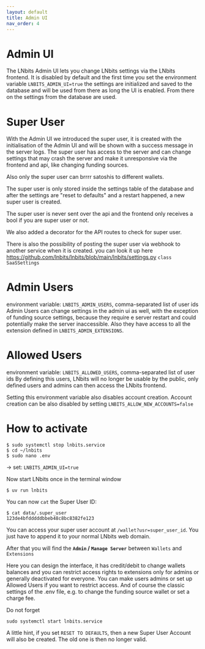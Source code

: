 ```yaml
---
layout: default
title: Admin UI
nav_order: 4
---
```


# Admin UI

The LNbits Admin UI lets you change LNbits settings via the LNbits frontend.
It is disabled by default and the first time you set the environment variable `LNBITS_ADMIN_UI=true`
the settings are initialized and saved to the database and will be used from there as long the UI is enabled.
From there on the settings from the database are used.

# Super User

With the Admin UI we introduced the super user, it is created with the initialisation of the Admin UI and will be shown with a success message in the server logs.
The super user has access to the server and can change settings that may crash the server and make it unresponsive via the frontend and api, like changing funding sources.

Also only the super user can brrrr satoshis to different wallets.

The super user is only stored inside the settings table of the database and after the settings are "reset to defaults" and a restart happened,
a new super user is created.

The super user is never sent over the api and the frontend only receives a bool if you are super user or not.

We also added a decorator for the API routes to check for super user.

There is also the possibility of posting the super user via webhook to another service when it is created. you can look it up here https://github.com/lnbits/lnbits/blob/main/lnbits/settings.py `class SaaSSettings`

# Admin Users

environment variable: `LNBITS_ADMIN_USERS`, comma-separated list of user ids
Admin Users can change settings in the admin ui as well, with the exception of funding source settings, because they require e server restart and could potentially make the server inaccessible. Also they have access to all the extension defined in `LNBITS_ADMIN_EXTENSIONS`.

# Allowed Users

environment variable: `LNBITS_ALLOWED_USERS`, comma-separated list of user ids
By defining this users, LNbits will no longer be usable by the public, only defined users and admins can then access the LNbits frontend.

Setting this environment variable also disables account creation.
Account creation can be also disabled by setting `LNBITS_ALLOW_NEW_ACCOUNTS=false`

# How to activate

```
$ sudo systemctl stop lnbits.service
$ cd ~/lnbits
$ sudo nano .env
```

-> set: `LNBITS_ADMIN_UI=true`

Now start LNbits once in the terminal window

```
$ uv run lnbits
```

You can now `cat` the Super User ID:

```
$ cat data/.super_user
123de4bfdddddbbeb48c8bc8382fe123
```

You can access your super user account at `/wallet?usr=super_user_id`. You just have to append it to your normal LNbits web domain.

After that you will find the **`Admin` / `Manage Server`** between `Wallets` and `Extensions`

Here you can design the interface, it has credit/debit to change wallets balances and you can restrict access rights to extensions only for admins or generally deactivated for everyone. You can make users admins or set up Allowed Users if you want to restrict access. And of course the classic settings of the .env file, e.g. to change the funding source wallet or set a charge fee.

Do not forget

```
sudo systemctl start lnbits.service
```

A little hint, if you set `RESET TO DEFAULTS`, then a new Super User Account will also be created. The old one is then no longer valid.

